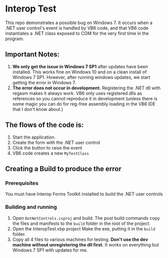 # Interop Test

This repo demonstrates a possible bug on Windows 7. It occurs when a .NET user control's event is handled by VB6 code, and that VB6 code instantiates a .NET class exposed to COM for the very first time in the program.

## Important Notes:
1. **We only get the issue in Windows 7 SP1** after updates have been installed. This works fine on Windows 10 and on a clean install of Windows 7 SP1. However, after running windows updates, we start getting the error in Windows 7.
2. **The error does not occur in development.** Registering the .NET dll with regasm makes it always work. VB6 only uses registered dlls as references so you cannot reproduce it in development (unless there is some magic you can do for reg-free assembly loading in the VB6 IDE that I don't know about.)

## The flows of the code is:

1. Start the application.
2. Create the form with the .NET user control
3. Click the button to raise the event
4. VB6 code creates a new `MyTestClass`


## Creating a Build to produce the error

### Prerequisites
You must have Interop Forms Toolkit installed to build the .NET user controls

### Building and running
1. Open ```DotNetControls.csproj``` and build. The post build commands copy the files and manifests to the ```build``` folder in the root of the project.
2. Open the InteropTest.vbp project Make the exe, putting it in the ```build``` folder.
3. Copy all 4 files to various machines for testing. **Don't use the dev machine without unregistering the dll first.** It works on everything but Windows 7 SP1 with updates for me.

